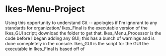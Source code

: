# Ikes-Menu-Project
Using this opportunity to understand Git -- apologies if I'm ignorant to any standards for organization/
Ikes_Final is the executable version of the Ikes_GUI script; download the folder to get that.
Ikes_Menu_Processor is the code before I began adding any GUI; this has a bunch of warnings and is done comepletely in the console.
Ikes_GUI is the script for the GUI the executable in Ikes_Final is based off of
